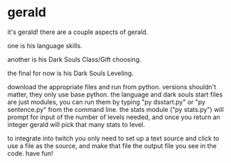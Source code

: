 # gerald
it's gerald!
there are a couple aspects of gerald.

one is his language skills.

another is his Dark Souls Class/Gift choosing.

the final for now is his Dark Souls Leveling.

download the appropriate files and run from python. versions shouldn't matter, they only use base python.
the language and dark souls start files are just modules, you can run them by typing "py dsstart.py" or "py sentence.py" from the command line. the stats module ("py stats.py") will prompt for input of the number of levels needed, and once you return an integer gerald will pick that many stats to level. 

to integrate into twitch you only need to set up a text source and click to use a file as the source, and make that file the output file you see in the code. have fun!
